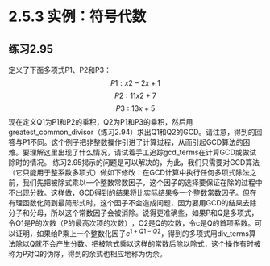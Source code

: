 # 2.5.3 实例：符号代数
## 练习2.95
定义了下面多项式P1、P2和P3：
$$P1:x2-2x+1$$
$$P2:11x2+7$$
$$P3:13x+5$$
现在定义Q1为P1和P2的乘积，Q2为P1和P3的乘积，然后用greatest_common_divisor（练习2.94）求出Q1和Q2的GCD。请注意，得到的回答与P1不同。这个例子把非整数操作引进了计算过程，从而引起GCD算法的困难。要理解这里出现了什么情况，请试着手工追踪gcd_terms在计算GCD或做试除时的情况。
练习2.95揭示的问题是可以解决的，为此，我们只需要对GCD算法（它只能用于整系数多项式）做如下修改：在GCD计算中执行任何多项式除法之前，我们先把被除式乘以一个整数常数因子，这个因子的选择要保证在除的过程中不出现分数。这样做，GCD得到的结果将比实际结果多一个整数常数因子。但在有理函数化简到最简形式时，这个因子不会造成问题，因为要用GCD的结果去除分子和分母，所以这个常数因子会被消除。说得更准确些，如果P和Q是多项式，令O1是P的次数（P的最高次项的次数）​，O2是Q的次数，令c是Q的首项系数。可以证明，如果给P乘上一个整数化因子$c^{1+Q1-Q2}$，得到的多项式用div_terms算法除以Q就不会产生分数。把被除式乘以这样的常数后除以除式，这个操作有时被称为P对Q的伪除，得到的余式也相应地称为伪余。
